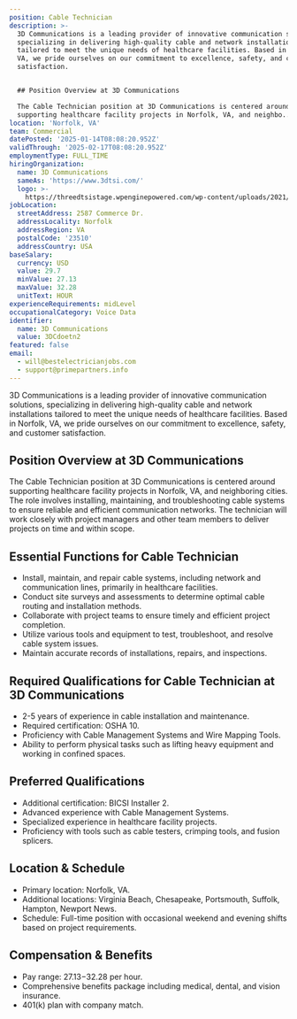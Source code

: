 ```yaml
---
position: Cable Technician
description: >-
  3D Communications is a leading provider of innovative communication solutions,
  specializing in delivering high-quality cable and network installations
  tailored to meet the unique needs of healthcare facilities. Based in Norfolk,
  VA, we pride ourselves on our commitment to excellence, safety, and customer
  satisfaction.


  ## Position Overview at 3D Communications

  The Cable Technician position at 3D Communications is centered around
  supporting healthcare facility projects in Norfolk, VA, and neighbo...
location: 'Norfolk, VA'
team: Commercial
datePosted: '2025-01-14T08:08:20.952Z'
validThrough: '2025-02-17T08:08:20.952Z'
employmentType: FULL_TIME
hiringOrganization:
  name: 3D Communications
  sameAs: 'https://www.3dtsi.com/'
  logo: >-
    https://threedtsistage.wpenginepowered.com/wp-content/uploads/2021/01/logo-default.png
jobLocation:
  streetAddress: 2587 Commerce Dr.
  addressLocality: Norfolk
  addressRegion: VA
  postalCode: '23510'
  addressCountry: USA
baseSalary:
  currency: USD
  value: 29.7
  minValue: 27.13
  maxValue: 32.28
  unitText: HOUR
experienceRequirements: midLevel
occupationalCategory: Voice Data
identifier:
  name: 3D Communications
  value: 3DCdoetn2
featured: false
email:
  - will@bestelectricianjobs.com
  - support@primepartners.info
---
```




3D Communications is a leading provider of innovative communication solutions, specializing in delivering high-quality cable and network installations tailored to meet the unique needs of healthcare facilities. Based in Norfolk, VA, we pride ourselves on our commitment to excellence, safety, and customer satisfaction.

## Position Overview at 3D Communications
The Cable Technician position at 3D Communications is centered around supporting healthcare facility projects in Norfolk, VA, and neighboring cities. The role involves installing, maintaining, and troubleshooting cable systems to ensure reliable and efficient communication networks. The technician will work closely with project managers and other team members to deliver projects on time and within scope.

## Essential Functions for Cable Technician
- Install, maintain, and repair cable systems, including network and communication lines, primarily in healthcare facilities.
- Conduct site surveys and assessments to determine optimal cable routing and installation methods.
- Collaborate with project teams to ensure timely and efficient project completion.
- Utilize various tools and equipment to test, troubleshoot, and resolve cable system issues.
- Maintain accurate records of installations, repairs, and inspections.

## Required Qualifications for Cable Technician at 3D Communications
- 2-5 years of experience in cable installation and maintenance.
- Required certification: OSHA 10.
- Proficiency with Cable Management Systems and Wire Mapping Tools.
- Ability to perform physical tasks such as lifting heavy equipment and working in confined spaces.

## Preferred Qualifications
- Additional certification: BICSI Installer 2.
- Advanced experience with Cable Management Systems.
- Specialized experience in healthcare facility projects.
- Proficiency with tools such as cable testers, crimping tools, and fusion splicers.

## Location & Schedule
- Primary location: Norfolk, VA.
- Additional locations: Virginia Beach, Chesapeake, Portsmouth, Suffolk, Hampton, Newport News.
- Schedule: Full-time position with occasional weekend and evening shifts based on project requirements.

## Compensation & Benefits
- Pay range: $27.13-$32.28 per hour.
- Comprehensive benefits package including medical, dental, and vision insurance.
- 401(k) plan with company match.
